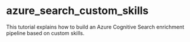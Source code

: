 # azure_search_custom_skills
This tutorial explains how to build an Azure Cognitive Search enrichment pipeline based on custom skills.

